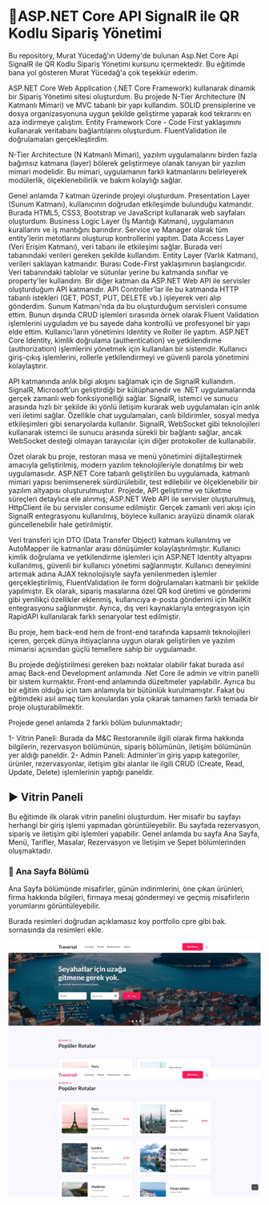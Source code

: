 # :rocket:ASP.NET Core API SignalR ile QR Kodlu Sipariş Yönetimi
Bu repository, Murat Yücedağ'ın Udemy'de bulunan Asp.Net Core Api SignalR ile QR Kodlu Sipariş Yönetimi kursunu içermektedir. Bu eğitimde bana yol gösteren Murat Yücedağ'a çok teşekkür ederim.

ASP.NET Core Web Application (.NET Core Framework) kullanarak dinamik bir Sipariş Yönetimi sitesi oluşturdum. Bu projede N-Tier Architecture (N Katmanlı Mimari) ve MVC tabanlı bir yapı kullandım. SOLID prensiplerine ve dosya organizasyonuna uygun şekilde geliştirme yaparak kod tekrarını en aza indirmeye çalıştım. Entity Framework Core - Code First yaklaşımını kullanarak veritabanı bağlantılarını oluşturdum. FluentValidation ile doğrulamaları gerçekleştirdim.

N-Tier Architecture (N Katmanlı Mimari), yazılım uygulamalarını birden fazla bağımsız katmana (layer) bölerek geliştirmeye olanak tanıyan bir yazılım mimari modelidir.
Bu mimari, uygulamanın farklı katmanlarını belirleyerek modülerlik, ölçeklenebilirlik ve bakım kolaylığı sağlar.

Genel anlamda 7 katman üzerinde projeyi oluşturdum. Presentation Layer (Sunum Katmanı), kullanıcının doğrudan etkileşimde bulunduğu katmandır. Burada HTML5, CSS3, Bootstrap ve JavaScript kullanarak web sayfaları oluşturdum. Business Logic Layer (İş Mantığı Katmanı), uygulamanın kurallarını ve iş mantığını barındırır. Service ve Manager olarak tüm entity'lerin metotlarını oluşturup kontrollerini yaptım. Data Access Layer (Veri Erişim Katmanı), veri tabanı ile etkileşimi sağlar. Burada veri tabanındaki verileri gereken şekilde kullandım. Entity Layer (Varlık Katmanı), verileri saklayan katmandır. Burası Code-First yaklaşımının başlangıcıdır. Veri tabanındaki tablolar ve sütunlar yerine bu katmanda sınıflar ve property'ler kullandım. Bir diğer katman da ASP.NET Web API ile servisler oluşturduğum API katmanıdır. API Controller'lar ile bu katmanda HTTP tabanlı istekleri (GET, POST, PUT, DELETE vb.) işleyerek veri alıp gönderdim. Sunum Katmanı'nda da bu oluşturduğum servisleri consume ettim. Bunun dışında CRUD işlemleri sırasında örnek olarak Fluent Validation işlemlerini uyguladım ve bu sayede daha kontrollü ve profesyonel bir yapı elde ettim. Kullanıcı'ların yönetimini Identity ve Roller ile yaptım. ASP.NET Core Identity, kimlik doğrulama (authentication) ve yetkilendirme (authorization) işlemlerini yönetmek için kullanılan bir sistemdir. Kullanıcı giriş-çıkış işlemlerini, rollerle yetkilendirmeyi ve güvenli parola yönetimini kolaylaştırır.

API katmanında anlık bilgi akışını sağlamak için de SignalR kullandım. SignalR, Microsoft'un geliştirdiği bir kütüphanedir ve .NET uygulamalarında gerçek zamanlı web fonksiyonelliği sağlar. SignalR, istemci ve sunucu arasında hızlı bir şekilde iki yönlü iletişim kurarak web uygulamaları için anlık veri iletimi sağlar. Özellikle chat uygulamaları, canlı bildirimler, sosyal medya etkileşimleri gibi senaryolarda kullanılır. SignalR, WebSocket gibi teknolojileri kullanarak istemci ile sunucu arasında sürekli bir bağlantı sağlar, ancak WebSocket desteği olmayan tarayıcılar için diğer protokoller de kullanabilir.

Özet olarak bu proje, restoran masa ve menü yönetimini dijitalleştirmek amacıyla geliştirilmiş, modern yazılım teknolojileriyle donatılmış bir web uygulamasıdır. ASP.NET Core tabanlı geliştirilen bu uygulamada, katmanlı mimari yapısı benimsenerek sürdürülebilir, test edilebilir ve ölçeklenebilir bir yazılım altyapısı oluşturulmuştur. Projede, API geliştirme ve tüketme süreçleri detaylıca ele alınmış; ASP.NET Web API ile servisler oluşturulmuş, HttpClient ile bu servisler consume edilmiştir. Gerçek zamanlı veri akışı için SignalR entegrasyonu kullanılmış, böylece kullanıcı arayüzü dinamik olarak güncellenebilir hale getirilmiştir.

Veri transferi için DTO (Data Transfer Object) katmanı kullanılmış ve AutoMapper ile katmanlar arası dönüşümler kolaylaştırılmıştır. Kullanıcı kimlik doğrulama ve yetkilendirme işlemleri için ASP.NET Identity altyapısı kullanılmış, güvenli bir kullanıcı yönetimi sağlanmıştır. Kullanıcı deneyimini artırmak adına AJAX teknolojisiyle sayfa yenilenmeden işlemler gerçekleştirilmiş, FluentValidation ile form doğrulamaları katmanlı bir şekilde yapılmıştır. Ek olarak, sipariş masalarına özel QR kod üretimi ve gönderimi gibi yenilikçi özellikler eklenmiş, kullanıcıya e-posta gönderimi için MailKit entegrasyonu sağlanmıştır. Ayrıca, dış veri kaynaklarıyla entegrasyon için RapidAPI kullanılarak farklı senaryolar test edilmiştir.

Bu proje, hem back-end hem de front-end tarafında kapsamlı teknolojileri içeren, gerçek dünya ihtiyaçlarına uygun olarak geliştirilen ve yazılım mimarisi açısından güçlü temellere sahip bir uygulamadır.

Bu projede değiştirilmesi gereken bazı noktalar olabilir fakat burada asıl amaç Back-end Development anlamında .Net Core ile admin ve vitrin panelli bir sistem kurmaktır. Front-end anlamında düzeltmeler yapılabilir. Ayrıca bu bir eğitim olduğu için tam anlamıyla bir bütünlük kurulmamıştır. Fakat bu eğitimdeki asıl amaç tüm konulardan yola çıkarak tamamen farklı temada bir proje oluşturabilmektir.

Projede genel anlamda 2 farklı bölüm bulunmaktadır;

1- Vitrin Paneli: Burada da M&C Restoranınile ilgili olarak firma hakkında bilgilerin, rezervasyon bölümünün, sipariş bölümünün, iletişim bölümünün yer aldığı paneldir.
2- Admin Paneli: Adminler'in giriş yapıp kategoriler, ürünler, rezervasyonlar, iletişim gibi alanlar ile ilgili CRUD (Create, Read, Update, Delete) işlemlerinin yaptığı paneldir.  


## :arrow_forward: Vitrin Paneli
Bu eğitimde ilk olarak vitrin panelini oluşturdum. Her misafir bu sayfayı herhangi bir giriş işlemi yapmadan görüntüleyebilir. Bu sayfada rezervasyon, sipariş ve iletişim gibi işlemleri yapabilir. Genel anlamda bu sayfa Ana Sayfa, Menü, Tarifler, Masalar, Rezervasyon ve İletişim ve Sepet bölümlerinden oluşmaktadır.

### :triangular_flag_on_post: Ana Sayfa Bölümü
Ana Sayfa bölümünde misafirler, günün indirimlerini, öne çıkan ürünleri, firma hakkında bilgileri, firmaya mesaj göndermeyi ve geçmiş misafirlerin yorumlarını görüntüleyebilir.

Burada resimleri doğrudan açıklamasız koy portfolio cpre gibi bak. sornasında da resimleri ekle.

<div align="center">
  <img src="https://github.com/melihcolak0/Traversal_Core/blob/c00bd4d6fd8d8fcfe7b60a96ca49e62df14e1776/ss/vitrineHome1.jpg" alt="image alt">
</div>
<div align="center">
  <img src="https://github.com/melihcolak0/Traversal_Core/blob/c00bd4d6fd8d8fcfe7b60a96ca49e62df14e1776/ss/vitrineHome2.jpg" alt="image alt">
</div>
